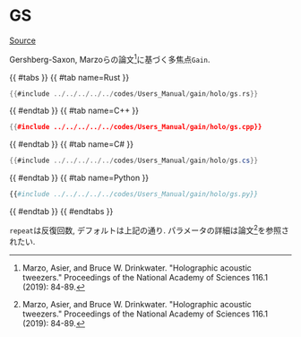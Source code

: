 # GS
[Source](https://github.com/shinolab/autd3-rs/blob/v31.0.1/autd3-gain-holo/src/linear_synthesis/gs.rs)

Gershberg-Saxon, Marzoらの論文[^marzo2019]に基づく多焦点`Gain`.

{{ #tabs }}
{{ #tab name=Rust }}
```rust
{{#include ../../../../../codes/Users_Manual/gain/holo/gs.rs}}
```
{{ #endtab }}
{{ #tab name=C++ }}
```cpp
{{#include ../../../../../codes/Users_Manual/gain/holo/gs.cpp}}
```
{{ #endtab }}
{{ #tab name=C# }}
```cs
{{#include ../../../../../codes/Users_Manual/gain/holo/gs.cs}}
```
{{ #endtab }}
{{ #tab name=Python }}
```python
{{#include ../../../../../codes/Users_Manual/gain/holo/gs.py}}
```
{{ #endtab }}
{{ #endtabs }}

`repeat`は反復回数, デフォルトは上記の通り.
パラメータの詳細は論文[^marzo2019]を参照されたい.

[^marzo2019]: Marzo, Asier, and Bruce W. Drinkwater. "Holographic acoustic tweezers." Proceedings of the National Academy of Sciences 116.1 (2019): 84-89.
